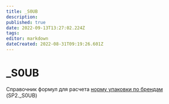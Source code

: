 ```yaml
---
title: _S0UB
description: 
published: true
date: 2022-09-13T13:27:02.224Z
tags: 
editor: markdown
dateCreated: 2022-08-31T09:19:26.601Z
---
```


# \_S0UB

Справочник формул для расчета [норму упаковки по брендам](../../pdm/pdm-tpp/upakovka-po-brendam/upakovka-po-brendam.md) (SP2.\_S0UB)



